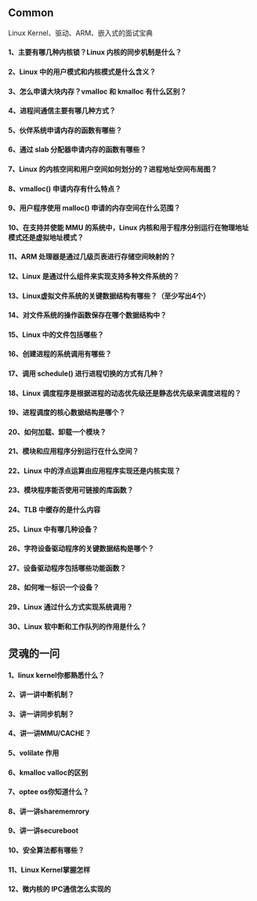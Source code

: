 ## Common

Linux Kernel、驱动、ARM、嵌入式的面试宝典

#### 1、主要有哪几种内核锁？Linux 内核的同步机制是什么？
#### 2、Linux 中的用户模式和内核模式是什么含义？
#### 3、怎么申请大块内存？vmalloc 和 kmalloc 有什么区别？
#### 4、进程间通信主要有哪几种方式？
#### 5、伙伴系统申请内存的函数有哪些？
#### 6、通过 slab 分配器申请内存的函数有哪些？
#### 7、Linux 的内核空间和用户空间如何划分的？进程地址空间布局图？
#### 8、vmalloc() 申请内存有什么特点？
#### 9、用户程序使用 malloc() 申请的内存空间在什么范围？
#### 10、在支持并使能 MMU 的系统中，Linux 内核和用于程序分别运行在物理地址模式还是虚拟地址模式？
#### 11、ARM 处理器是通过几级页表进行存储空间映射的？
#### 12、Linux 是通过什么组件来实现支持多种文件系统的？
#### 13、Linux虚拟文件系统的关键数据结构有哪些？（至少写出4个）
#### 14、对文件系统的操作函数保存在哪个数据结构中？
#### 15、Linux 中的文件包括哪些？
#### 16、创建进程的系统调用有哪些？
#### 17、调用 schedule() 进行进程切换的方式有几种？
#### 18、Linux 调度程序是根据进程的动态优先级还是静态优先级来调度进程的？
#### 19、进程调度的核心数据结构是哪个？
#### 20、如何加载、卸载一个模块？
#### 21、模块和应用程序分别运行在什么空间？
#### 22、Linux 中的浮点运算由应用程序实现还是内核实现？
#### 23、模块程序能否使用可链接的库函数？
#### 24、TLB 中缓存的是什么内容
#### 25、Linux 中有哪几种设备？
#### 26、字符设备驱动程序的关键数据结构是哪个？
#### 27、设备驱动程序包括哪些功能函数？
#### 28、如何唯一标识一个设备？
#### 29、Linux 通过什么方式实现系统调用？
#### 30、Linux 软中断和工作队列的作用是什么？

## 灵魂的一问
#### 1、linux kernel你都熟悉什么？
#### 2、讲一讲中断机制？
#### 3、讲一讲同步机制？
#### 4、讲一讲MMU/CACHE？
#### 5、volilate 作用
#### 6、kmalloc  valloc的区别
#### 7、optee os你知道什么？
#### 8、讲一讲sharememrory
#### 9、讲一讲secureboot
#### 10、安全算法都有哪些？
#### 11、Linux Kernel掌握怎样
#### 12、微内核的 IPC通信怎么实现的

